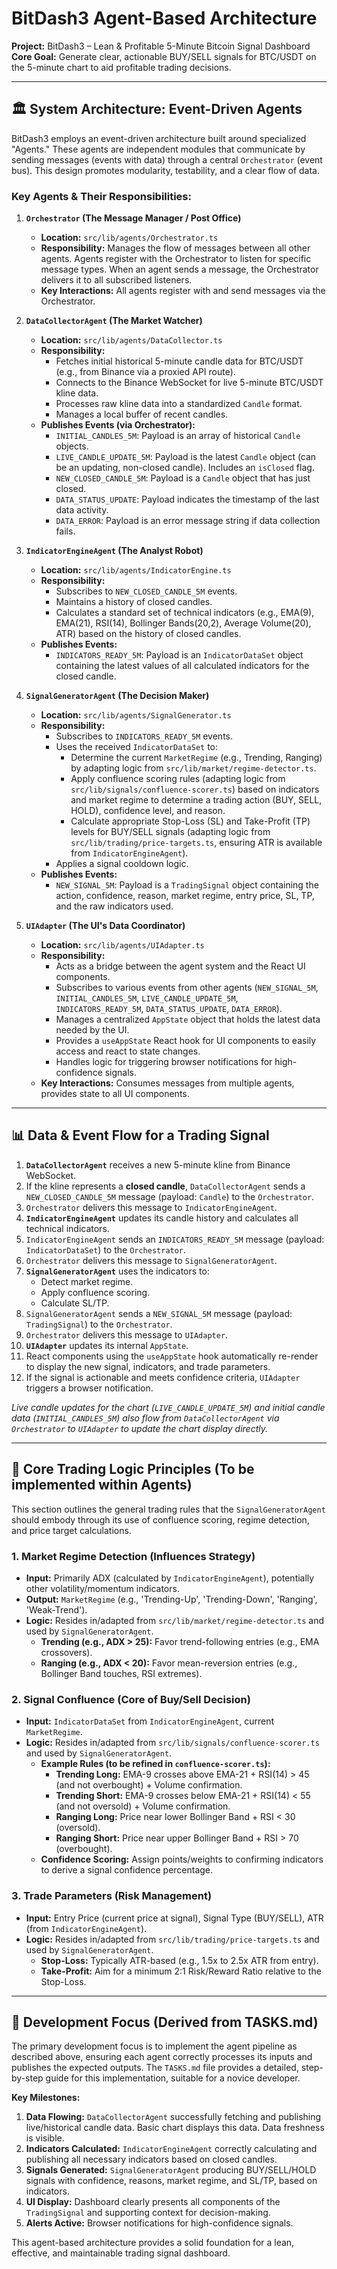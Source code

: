 # BitDash3 Agent-Based Architecture

**Project:** BitDash3 – Lean & Profitable 5-Minute Bitcoin Signal Dashboard
**Core Goal:** Generate clear, actionable BUY/SELL signals for BTC/USDT on the 5-minute chart to aid profitable trading decisions.

---

## 🏛️ System Architecture: Event-Driven Agents

BitDash3 employs an event-driven architecture built around specialized "Agents." These agents are independent modules that communicate by sending messages (events with data) through a central `Orchestrator` (event bus). This design promotes modularity, testability, and a clear flow of data.

### Key Agents & Their Responsibilities:

1.  **`Orchestrator` (The Message Manager / Post Office)**
    *   **Location:** `src/lib/agents/Orchestrator.ts`
    *   **Responsibility:** Manages the flow of messages between all other agents. Agents register with the Orchestrator to listen for specific message types. When an agent sends a message, the Orchestrator delivers it to all subscribed listeners.
    *   **Key Interactions:** All agents register with and send messages via the Orchestrator.

2.  **`DataCollectorAgent` (The Market Watcher)**
    *   **Location:** `src/lib/agents/DataCollector.ts`
    *   **Responsibility:**
        *   Fetches initial historical 5-minute candle data for BTC/USDT (e.g., from Binance via a proxied API route).
        *   Connects to the Binance WebSocket for live 5-minute BTC/USDT kline data.
        *   Processes raw kline data into a standardized `Candle` format.
        *   Manages a local buffer of recent candles.
    *   **Publishes Events (via Orchestrator):**
        *   `INITIAL_CANDLES_5M`: Payload is an array of historical `Candle` objects.
        *   `LIVE_CANDLE_UPDATE_5M`: Payload is the latest `Candle` object (can be an updating, non-closed candle). Includes an `isClosed` flag.
        *   `NEW_CLOSED_CANDLE_5M`: Payload is a `Candle` object that has just closed.
        *   `DATA_STATUS_UPDATE`: Payload indicates the timestamp of the last data activity.
        *   `DATA_ERROR`: Payload is an error message string if data collection fails.

3.  **`IndicatorEngineAgent` (The Analyst Robot)**
    *   **Location:** `src/lib/agents/IndicatorEngine.ts`
    *   **Responsibility:**
        *   Subscribes to `NEW_CLOSED_CANDLE_5M` events.
        *   Maintains a history of closed candles.
        *   Calculates a standard set of technical indicators (e.g., EMA(9), EMA(21), RSI(14), Bollinger Bands(20,2), Average Volume(20), ATR) based on the history of closed candles.
    *   **Publishes Events:**
        *   `INDICATORS_READY_5M`: Payload is an `IndicatorDataSet` object containing the latest values of all calculated indicators for the closed candle.

4.  **`SignalGeneratorAgent` (The Decision Maker)**
    *   **Location:** `src/lib/agents/SignalGenerator.ts`
    *   **Responsibility:**
        *   Subscribes to `INDICATORS_READY_5M` events.
        *   Uses the received `IndicatorDataSet` to:
            *   Determine the current `MarketRegime` (e.g., Trending, Ranging) by adapting logic from `src/lib/market/regime-detector.ts`.
            *   Apply confluence scoring rules (adapting logic from `src/lib/signals/confluence-scorer.ts`) based on indicators and market regime to determine a trading action (BUY, SELL, HOLD), confidence level, and reason.
            *   Calculate appropriate Stop-Loss (SL) and Take-Profit (TP) levels for BUY/SELL signals (adapting logic from `src/lib/trading/price-targets.ts`, ensuring ATR is available from `IndicatorEngineAgent`).
        *   Applies a signal cooldown logic.
    *   **Publishes Events:**
        *   `NEW_SIGNAL_5M`: Payload is a `TradingSignal` object containing the action, confidence, reason, market regime, entry price, SL, TP, and the raw indicators used.

5.  **`UIAdapter` (The UI's Data Coordinator)**
    *   **Location:** `src/lib/agents/UIAdapter.ts`
    *   **Responsibility:**
        *   Acts as a bridge between the agent system and the React UI components.
        *   Subscribes to various events from other agents (`NEW_SIGNAL_5M`, `INITIAL_CANDLES_5M`, `LIVE_CANDLE_UPDATE_5M`, `INDICATORS_READY_5M`, `DATA_STATUS_UPDATE`, `DATA_ERROR`).
        *   Manages a centralized `AppState` object that holds the latest data needed by the UI.
        *   Provides a `useAppState` React hook for UI components to easily access and react to state changes.
        *   Handles logic for triggering browser notifications for high-confidence signals.
    *   **Key Interactions:** Consumes messages from multiple agents, provides state to all UI components.

---
## 📊 Data & Event Flow for a Trading Signal

1.  **`DataCollectorAgent`** receives a new 5-minute kline from Binance WebSocket.
2.  If the kline represents a **closed candle**, `DataCollectorAgent` sends a `NEW_CLOSED_CANDLE_5M` message (payload: `Candle`) to the `Orchestrator`.
3.  `Orchestrator` delivers this message to `IndicatorEngineAgent`.
4.  **`IndicatorEngineAgent`** updates its candle history and calculates all technical indicators.
5.  `IndicatorEngineAgent` sends an `INDICATORS_READY_5M` message (payload: `IndicatorDataSet`) to the `Orchestrator`.
6.  `Orchestrator` delivers this message to `SignalGeneratorAgent`.
7.  **`SignalGeneratorAgent`** uses the indicators to:
    *   Detect market regime.
    *   Apply confluence scoring.
    *   Calculate SL/TP.
8.  `SignalGeneratorAgent` sends a `NEW_SIGNAL_5M` message (payload: `TradingSignal`) to the `Orchestrator`.
9.  `Orchestrator` delivers this message to `UIAdapter`.
10. **`UIAdapter`** updates its internal `AppState`.
11. React components using the `useAppState` hook automatically re-render to display the new signal, indicators, and trade parameters.
12. If the signal is actionable and meets confidence criteria, `UIAdapter` triggers a browser notification.

*Live candle updates for the chart (`LIVE_CANDLE_UPDATE_5M`) and initial candle data (`INITIAL_CANDLES_5M`) also flow from `DataCollectorAgent` via `Orchestrator` to `UIAdapter` to update the chart display directly.*

---
## 🎯 Core Trading Logic Principles (To be implemented within Agents)

This section outlines the general trading rules that the `SignalGeneratorAgent` should embody through its use of confluence scoring, regime detection, and price target calculations.

### 1. Market Regime Detection (Influences Strategy)
*   **Input:** Primarily ADX (calculated by `IndicatorEngineAgent`), potentially other volatility/momentum indicators.
*   **Output:** `MarketRegime` (e.g., 'Trending-Up', 'Trending-Down', 'Ranging', 'Weak-Trend').
*   **Logic:** Resides in/adapted from `src/lib/market/regime-detector.ts` and used by `SignalGeneratorAgent`.
    *   **Trending (e.g., ADX > 25):** Favor trend-following entries (e.g., EMA crossovers).
    *   **Ranging (e.g., ADX < 20):** Favor mean-reversion entries (e.g., Bollinger Band touches, RSI extremes).

### 2. Signal Confluence (Core of Buy/Sell Decision)
*   **Input:** `IndicatorDataSet` from `IndicatorEngineAgent`, current `MarketRegime`.
*   **Logic:** Resides in/adapted from `src/lib/signals/confluence-scorer.ts` and used by `SignalGeneratorAgent`.
    *   **Example Rules (to be refined in `confluence-scorer.ts`):**
        *   **Trending Long:** EMA-9 crosses above EMA-21 + RSI(14) > 45 (and not overbought) + Volume confirmation.
        *   **Trending Short:** EMA-9 crosses below EMA-21 + RSI(14) < 55 (and not oversold) + Volume confirmation.
        *   **Ranging Long:** Price near lower Bollinger Band + RSI < 30 (oversold).
        *   **Ranging Short:** Price near upper Bollinger Band + RSI > 70 (overbought).
    *   **Confidence Scoring:** Assign points/weights to confirming indicators to derive a signal confidence percentage.

### 3. Trade Parameters (Risk Management)
*   **Input:** Entry Price (current price at signal), Signal Type (BUY/SELL), ATR (from `IndicatorEngineAgent`).
*   **Logic:** Resides in/adapted from `src/lib/trading/price-targets.ts` and used by `SignalGeneratorAgent`.
    *   **Stop-Loss:** Typically ATR-based (e.g., 1.5x to 2.5x ATR from entry).
    *   **Take-Profit:** Aim for a minimum 2:1 Risk/Reward Ratio relative to the Stop-Loss.

---
## 🚀 Development Focus (Derived from TASKS.md)

The primary development focus is to implement the agent pipeline as described above, ensuring each agent correctly processes its inputs and publishes the expected outputs. The `TASKS.md` file provides a detailed, step-by-step guide for this implementation, suitable for a novice developer.

**Key Milestones:**
1.  **Data Flowing:** `DataCollectorAgent` successfully fetching and publishing live/historical candle data. Basic chart displays this data. Data freshness is visible.
2.  **Indicators Calculated:** `IndicatorEngineAgent` correctly calculating and publishing all necessary indicators based on closed candles.
3.  **Signals Generated:** `SignalGeneratorAgent` producing BUY/SELL/HOLD signals with confidence, reasons, market regime, and SL/TP, based on indicators.
4.  **UI Display:** Dashboard clearly presents all components of the `TradingSignal` and supporting context for decision-making.
5.  **Alerts Active:** Browser notifications for high-confidence signals.

This agent-based architecture provides a solid foundation for a lean, effective, and maintainable trading signal dashboard.
